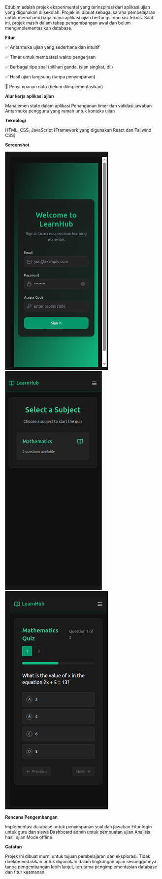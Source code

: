 Edubim adalah projek eksperimental yang terinspirasi dari aplikasi ujian yang digunakan di sekolah. Projek ini dibuat sebagai sarana pembelajaran untuk memahami bagaimana aplikasi ujian berfungsi dari sisi teknis. Saat ini, projek masih dalam tahap pengembangan awal dan belum mengimplementasikan database.

**Fitur**

✅ Antarmuka ujian yang sederhana dan intuitif

✅ Timer untuk membatasi waktu pengerjaan

✅ Berbagai tipe soal (pilihan ganda, isian singkat, dll)

✅ Hasil ujian langsung (tanpa penyimpanan)

🚧 Penyimpanan data (belum diimplementasikan)


**Alur kerja aplikasi ujian**

Manajemen state dalam aplikasi
Penanganan timer dan validasi jawaban
Antarmuka pengguna yang ramah untuk konteks ujian

**Teknologi**

HTML, CSS, JavaScript
[Framework yang digunakan React dan Tailwind CSS]


**Screenshot**

![Screenshot aplikasi](screenshot/1.png)
![Screenshot aplikasi](screenshot/2.png)
![Screenshot aplikasi](screenshot/3.png)

**Rencana Pengembangan**

 Implementasi database untuk penyimpanan soal dan jawaban
 Fitur login untuk guru dan siswa
 Dashboard admin untuk pembuatan ujian
 Analisis hasil ujian
 Mode offline

**Catatan**

Projek ini dibuat murni untuk tujuan pembelajaran dan eksplorasi. Tidak direkomendasikan untuk digunakan dalam lingkungan ujian sesungguhnya tanpa pengembangan lebih lanjut, terutama pengimplementasian database dan fitur keamanan.